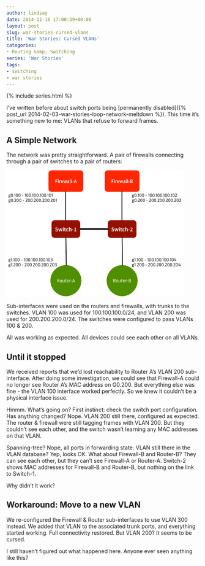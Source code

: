 ```yaml
---
author: lindsay
date: 2014-11-16 17:00:59+00:00
layout: post
slug: war-stories-cursed-vlans
title: 'War Stories: Cursed VLANs'
categories:
- Routing &amp; Switching
series: 'War Stories'
tags:
- switching
- war stories
---
```


{% include series.html %}

I’ve written before about switch ports being [permanently disabled]({% post_url 2014-02-03-war-stories-loop-network-meltdown %}). This time it’s something new to me: VLANs that refuse to forward frames.


## A Simple Network


The network was pretty straightforward. A pair of firewalls connecting through a pair of switches to a pair of routers:

[![Cursed VLAN](/assets/2014/11/Cursed-VLAN.png)](/assets/2014/11/Cursed-VLAN.png)

Sub-interfaces were used on the routers and firewalls, with trunks to the switches. VLAN 100 was used for 100.100.100.0/24, and VLAN 200 was used for 200.200.200.0/24. The switches were configured to pass VLANs 100 & 200.

All was working as expected. All devices could see each other on all VLANs.


## Until it stopped


We received reports that we’d lost reachability to Router A’s VLAN 200 sub-interface. After doing some investigation, we could see that Firewall-A could no longer see Router A’s MAC address on G0.200. But everything else was fine - the VLAN 100 interface worked perfectly. So we knew it couldn’t be a physical interface issue.

Hmmm. What’s going on? First instinct: check the switch port configuration. Has anything changed? Nope. VLAN 200 still there, configured as expected. The router & firewall were still tagging frames with VLAN 200. But they couldn’t see each other, and the switch wasn’t learning any MAC addresses on that VLAN.

Spanning-tree? Nope, all ports in forwarding state. VLAN still there in the VLAN database? Yep, looks OK. What about Firewall-B and Router-B? They can see each other, but they can’t see Firewall-A or Router-A. Switch-2 shows MAC addresses for Firewall-B and Router-B, but nothing on the link to Switch-1.

Why didn’t it work?


## Workaround: Move to a new VLAN


We re-configured the Firewall & Router sub-interfaces to use VLAN 300 instead. We added that VLAN to the associated trunk ports, and everything started working. Full connectivity restored. But VLAN 200? It seems to be cursed.

I still haven’t figured out what happened here. Anyone ever seen anything like this?
